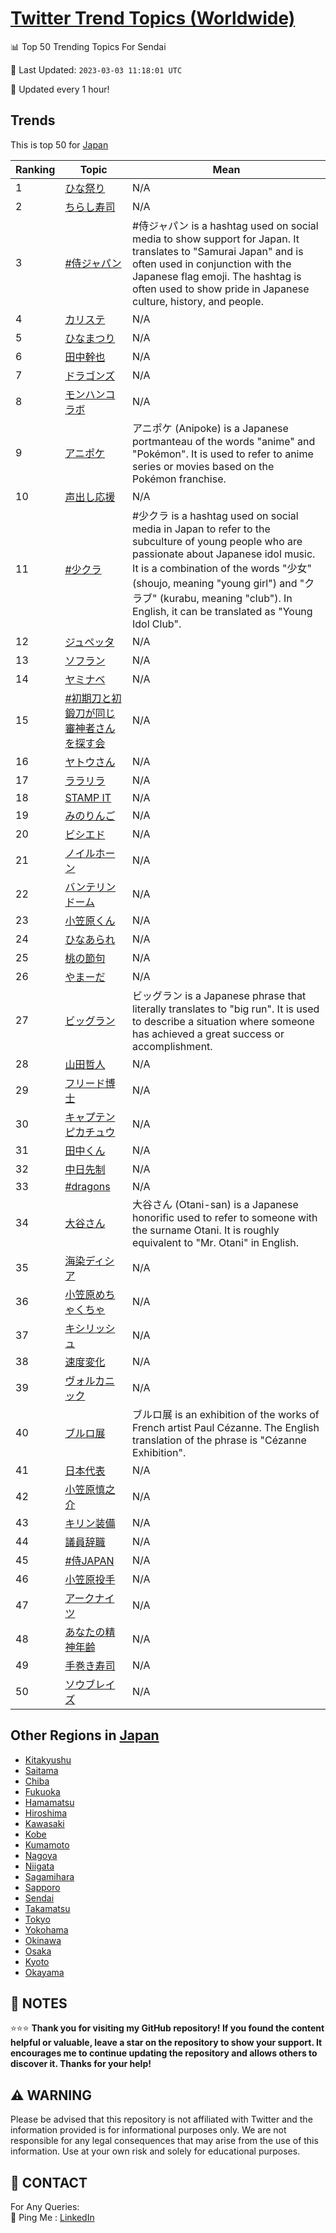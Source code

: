 [Twitter Trend Topics (Worldwide)](https://github.com/ErcinDedeoglu/Twitter-Trend-Topics)
==========


📊 Top 50 Trending Topics For Sendai

📆 Last Updated: `2023-03-03 11:18:01 UTC`

🔧 Updated every 1 hour!


## Trends

This is top 50 for [Japan](</Japan>)

| Ranking | Topic | Mean |
| ------- | ------------ | ------------ |
| 1 | [ひな祭り](http://twitter.com/search?q=%e3%81%b2%e3%81%aa%e7%a5%ad%e3%82%8a) | N/A |
| 2 | [ちらし寿司](http://twitter.com/search?q=%e3%81%a1%e3%82%89%e3%81%97%e5%af%bf%e5%8f%b8) | N/A |
| 3 | [#侍ジャパン](http://twitter.com/search?q=%23%e4%be%8d%e3%82%b8%e3%83%a3%e3%83%91%e3%83%b3) | #侍ジャパン is a hashtag used on social media to show support for Japan. It translates to "Samurai Japan" and is often used in conjunction with the Japanese flag emoji. The hashtag is often used to show pride in Japanese culture, history, and people. |
| 4 | [カリステ](http://twitter.com/search?q=%e3%82%ab%e3%83%aa%e3%82%b9%e3%83%86) | N/A |
| 5 | [ひなまつり](http://twitter.com/search?q=%e3%81%b2%e3%81%aa%e3%81%be%e3%81%a4%e3%82%8a) | N/A |
| 6 | [田中幹也](http://twitter.com/search?q=%e7%94%b0%e4%b8%ad%e5%b9%b9%e4%b9%9f) | N/A |
| 7 | [ドラゴンズ](http://twitter.com/search?q=%e3%83%89%e3%83%a9%e3%82%b4%e3%83%b3%e3%82%ba) | N/A |
| 8 | [モンハンコラボ](http://twitter.com/search?q=%e3%83%a2%e3%83%b3%e3%83%8f%e3%83%b3%e3%82%b3%e3%83%a9%e3%83%9c) | N/A |
| 9 | [アニポケ](http://twitter.com/search?q=%e3%82%a2%e3%83%8b%e3%83%9d%e3%82%b1) | アニポケ (Anipoke) is a Japanese portmanteau of the words "anime" and "Pokémon". It is used to refer to anime series or movies based on the Pokémon franchise. |
| 10 | [声出し応援](http://twitter.com/search?q=%e5%a3%b0%e5%87%ba%e3%81%97%e5%bf%9c%e6%8f%b4) | N/A |
| 11 | [#少クラ](http://twitter.com/search?q=%23%e5%b0%91%e3%82%af%e3%83%a9) | #少クラ is a hashtag used on social media in Japan to refer to the subculture of young people who are passionate about Japanese idol music. It is a combination of the words "少女" (shoujo, meaning "young girl") and "クラブ" (kurabu, meaning "club"). In English, it can be translated as "Young Idol Club". |
| 12 | [ジュペッタ](http://twitter.com/search?q=%e3%82%b8%e3%83%a5%e3%83%9a%e3%83%83%e3%82%bf) | N/A |
| 13 | [ソフラン](http://twitter.com/search?q=%e3%82%bd%e3%83%95%e3%83%a9%e3%83%b3) | N/A |
| 14 | [ヤミナベ](http://twitter.com/search?q=%e3%83%a4%e3%83%9f%e3%83%8a%e3%83%99) | N/A |
| 15 | [#初期刀と初鍛刀が同じ審神者さんを探す会](http://twitter.com/search?q=%23%e5%88%9d%e6%9c%9f%e5%88%80%e3%81%a8%e5%88%9d%e9%8d%9b%e5%88%80%e3%81%8c%e5%90%8c%e3%81%98%e5%af%a9%e7%a5%9e%e8%80%85%e3%81%95%e3%82%93%e3%82%92%e6%8e%a2%e3%81%99%e4%bc%9a) | N/A |
| 16 | [ヤトウさん](http://twitter.com/search?q=%e3%83%a4%e3%83%88%e3%82%a6%e3%81%95%e3%82%93) | N/A |
| 17 | [ララリラ](http://twitter.com/search?q=%e3%83%a9%e3%83%a9%e3%83%aa%e3%83%a9) | N/A |
| 18 | [STAMP IT](http://twitter.com/search?q=STAMP+IT) | N/A |
| 19 | [みのりんご](http://twitter.com/search?q=%e3%81%bf%e3%81%ae%e3%82%8a%e3%82%93%e3%81%94) | N/A |
| 20 | [ビシエド](http://twitter.com/search?q=%e3%83%93%e3%82%b7%e3%82%a8%e3%83%89) | N/A |
| 21 | [ノイルホーン](http://twitter.com/search?q=%e3%83%8e%e3%82%a4%e3%83%ab%e3%83%9b%e3%83%bc%e3%83%b3) | N/A |
| 22 | [バンテリンドーム](http://twitter.com/search?q=%e3%83%90%e3%83%b3%e3%83%86%e3%83%aa%e3%83%b3%e3%83%89%e3%83%bc%e3%83%a0) | N/A |
| 23 | [小笠原くん](http://twitter.com/search?q=%e5%b0%8f%e7%ac%a0%e5%8e%9f%e3%81%8f%e3%82%93) | N/A |
| 24 | [ひなあられ](http://twitter.com/search?q=%e3%81%b2%e3%81%aa%e3%81%82%e3%82%89%e3%82%8c) | N/A |
| 25 | [桃の節句](http://twitter.com/search?q=%e6%a1%83%e3%81%ae%e7%af%80%e5%8f%a5) | N/A |
| 26 | [やまーだ](http://twitter.com/search?q=%e3%82%84%e3%81%be%e3%83%bc%e3%81%a0) | N/A |
| 27 | [ビッグラン](http://twitter.com/search?q=%e3%83%93%e3%83%83%e3%82%b0%e3%83%a9%e3%83%b3) | ビッグラン is a Japanese phrase that literally translates to "big run". It is used to describe a situation where someone has achieved a great success or accomplishment. |
| 28 | [山田哲人](http://twitter.com/search?q=%e5%b1%b1%e7%94%b0%e5%93%b2%e4%ba%ba) | N/A |
| 29 | [フリード博士](http://twitter.com/search?q=%e3%83%95%e3%83%aa%e3%83%bc%e3%83%89%e5%8d%9a%e5%a3%ab) | N/A |
| 30 | [キャプテンピカチュウ](http://twitter.com/search?q=%e3%82%ad%e3%83%a3%e3%83%97%e3%83%86%e3%83%b3%e3%83%94%e3%82%ab%e3%83%81%e3%83%a5%e3%82%a6) | N/A |
| 31 | [田中くん](http://twitter.com/search?q=%e7%94%b0%e4%b8%ad%e3%81%8f%e3%82%93) | N/A |
| 32 | [中日先制](http://twitter.com/search?q=%e4%b8%ad%e6%97%a5%e5%85%88%e5%88%b6) | N/A |
| 33 | [#dragons](http://twitter.com/search?q=%23dragons) | N/A |
| 34 | [大谷さん](http://twitter.com/search?q=%e5%a4%a7%e8%b0%b7%e3%81%95%e3%82%93) | 大谷さん (Otani-san) is a Japanese honorific used to refer to someone with the surname Otani. It is roughly equivalent to "Mr. Otani" in English. |
| 35 | [海染ディシア](http://twitter.com/search?q=%e6%b5%b7%e6%9f%93%e3%83%87%e3%82%a3%e3%82%b7%e3%82%a2) | N/A |
| 36 | [小笠原めちゃくちゃ](http://twitter.com/search?q=%e5%b0%8f%e7%ac%a0%e5%8e%9f%e3%82%81%e3%81%a1%e3%82%83%e3%81%8f%e3%81%a1%e3%82%83) | N/A |
| 37 | [キシリッシュ](http://twitter.com/search?q=%e3%82%ad%e3%82%b7%e3%83%aa%e3%83%83%e3%82%b7%e3%83%a5) | N/A |
| 38 | [速度変化](http://twitter.com/search?q=%e9%80%9f%e5%ba%a6%e5%a4%89%e5%8c%96) | N/A |
| 39 | [ヴォルカニック](http://twitter.com/search?q=%e3%83%b4%e3%82%a9%e3%83%ab%e3%82%ab%e3%83%8b%e3%83%83%e3%82%af) | N/A |
| 40 | [ブルロ展](http://twitter.com/search?q=%e3%83%96%e3%83%ab%e3%83%ad%e5%b1%95) | ブルロ展 is an exhibition of the works of French artist Paul Cézanne. The English translation of the phrase is "Cézanne Exhibition". |
| 41 | [日本代表](http://twitter.com/search?q=%e6%97%a5%e6%9c%ac%e4%bb%a3%e8%a1%a8) | N/A |
| 42 | [小笠原慎之介](http://twitter.com/search?q=%e5%b0%8f%e7%ac%a0%e5%8e%9f%e6%85%8e%e4%b9%8b%e4%bb%8b) | N/A |
| 43 | [キリン装備](http://twitter.com/search?q=%e3%82%ad%e3%83%aa%e3%83%b3%e8%a3%85%e5%82%99) | N/A |
| 44 | [議員辞職](http://twitter.com/search?q=%e8%ad%b0%e5%93%a1%e8%be%9e%e8%81%b7) | N/A |
| 45 | [#侍JAPAN](http://twitter.com/search?q=%23%e4%be%8dJAPAN) | N/A |
| 46 | [小笠原投手](http://twitter.com/search?q=%e5%b0%8f%e7%ac%a0%e5%8e%9f%e6%8a%95%e6%89%8b) | N/A |
| 47 | [アークナイツ](http://twitter.com/search?q=%e3%82%a2%e3%83%bc%e3%82%af%e3%83%8a%e3%82%a4%e3%83%84) | N/A |
| 48 | [あなたの精神年齢](http://twitter.com/search?q=%e3%81%82%e3%81%aa%e3%81%9f%e3%81%ae%e7%b2%be%e7%a5%9e%e5%b9%b4%e9%bd%a2) | N/A |
| 49 | [手巻き寿司](http://twitter.com/search?q=%e6%89%8b%e5%b7%bb%e3%81%8d%e5%af%bf%e5%8f%b8) | N/A |
| 50 | [ソウブレイズ](http://twitter.com/search?q=%e3%82%bd%e3%82%a6%e3%83%96%e3%83%ac%e3%82%a4%e3%82%ba) | N/A |



## Other Regions in [Japan](</Japan>)

* [Kitakyushu](</Japan/Kitakyushu.md>)
* [Saitama](</Japan/Saitama.md>)
* [Chiba](</Japan/Chiba.md>)
* [Fukuoka](</Japan/Fukuoka.md>)
* [Hamamatsu](</Japan/Hamamatsu.md>)
* [Hiroshima](</Japan/Hiroshima.md>)
* [Kawasaki](</Japan/Kawasaki.md>)
* [Kobe](</Japan/Kobe.md>)
* [Kumamoto](</Japan/Kumamoto.md>)
* [Nagoya](</Japan/Nagoya.md>)
* [Niigata](</Japan/Niigata.md>)
* [Sagamihara](</Japan/Sagamihara.md>)
* [Sapporo](</Japan/Sapporo.md>)
* [Sendai](</Japan/Sendai.md>)
* [Takamatsu](</Japan/Takamatsu.md>)
* [Tokyo](</Japan/Tokyo.md>)
* [Yokohama](</Japan/Yokohama.md>)
* [Okinawa](</Japan/Okinawa.md>)
* [Osaka](</Japan/Osaka.md>)
* [Kyoto](</Japan/Kyoto.md>)
* [Okayama](</Japan/Okayama.md>)



## 📝 NOTES

⭐⭐⭐ **Thank you for visiting my GitHub repository! If you found the content helpful or valuable, leave a star on the repository to show your support. It encourages me to continue updating the repository and allows others to discover it. Thanks for your help!**


## ⚠️ WARNING

Please be advised that this repository is not affiliated with Twitter and the information provided is for informational purposes only. We are not responsible for any legal consequences that may arise from the use of this information. Use at your own risk and solely for educational purposes.


## 📨 CONTACT

 For Any Queries:  
            🏓 Ping Me : [LinkedIn](https://www.linkedin.com/in/ercindedeoglu/)
